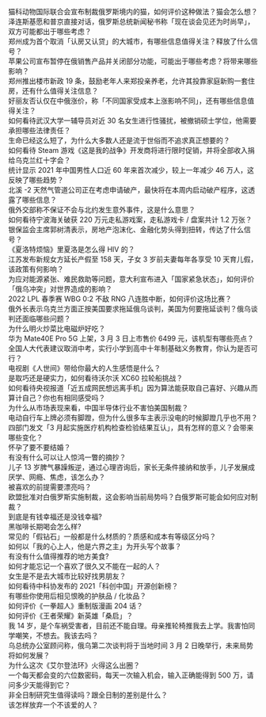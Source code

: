 猫科动物国际联合会宣布制裁俄罗斯境内的猫，如何评价这种做法？猫会怎么想？  
泽连斯基愿和普京直接对话，俄罗斯总统新闻秘书称「现在谈会见还为时尚早」，双方可能都出于哪些考虑？  
郑州成为首个取消「认房又认贷」的大城市，有哪些信息值得关注？释放了什么信号？  
苹果公司宣布暂停在俄销售产品并关闭部分功能，可能出于哪些考虑？将带来哪些影响？  
郑州推出楼市新政 19 条，鼓励老年人来郑投亲养老，允许其投靠家庭新购一套住房，还有什么值得关注信息？  
好丽友否认仅在中俄涨价，称「不同国家受成本上涨影响不同」，还有哪些信息值得关注？  
如何看待武汉大学一辅导员对近 30 名女生进行性骚扰，被撤销硕士学位，他需要承担哪些法律责任？  
生命已经这么短了，为什么大多数人还是流于世俗而不追求真正想要的？  
如何看待 Steam 游戏《这是我的战争》开发商将进行限时促销，并将全部收入捐给乌克兰红十字会？  
统计显示 2021 年中国男性人口近 60 年来首次减少，较上一年减少 46 万人，这反映了哪些趋势？  
北溪 -2 天然气管道公司正在考虑申请破产，最快将在本周内启动破产程序，这透露了哪些信息？  
俄外交部称不保证不会与北约发生意外事件，这是什么意思？  
如何看待宁波海关破获 220 万元走私游戏案，走私游戏卡 / 盘案共计 1.2 万张？  
银保监会主席郭树清表示，房地产泡沫化、金融化势头得到扭转，传达了什么信号？  
《夏洛特烦恼》里夏洛是怎么得 HIV 的？  
江苏发布新规女方延长产假至 158 天，子女 3 岁前夫妻每年各享受 10 天育儿假，该政策有何影响？  
为应对能源紧张、难民救助等问题，意大利宣布进入「国家紧急状态」，如何评价「俄乌冲突」对世界造成的影响？  
2022 LPL 春季赛 WBG 0:2 不敌 RNG 八连胜中断，如何评价这场比赛？  
俄外长表示乌克兰方面正按美国要求拖延俄乌谈判，美国为何要拖延谈判？俄乌谈判还面临哪些问题？  
为什么明火炒菜比电磁炉好吃？  
华为 Mate40E Pro 5G 上架，3 月 3 日上市售价 6499 元，该机型有哪些亮点？  
全国人大代表建议取消中考，实行小学到高中十年制基础义务教育，你认为是否可行？  
电视剧《人世间》带给你最大的人生感悟是什么？  
是取巧还是硬实力，如何看待沃尔沃 XC60 拉轮船挑战？  
如何看待央视报道「近五成网民想远离手机」因为算法能获取自己喜好、兴趣从而算计自己？你也有相同感受吗？  
为什么从市场表现来看，中国半导体行业不害怕美国制裁？  
电动自行车上牌必须有脚蹬，但为什么很多车主表示没电的时候脚蹬几乎也不用？  
四部门发文「3 月起实施医疗机构检查检验结果互认」，具有怎样的意义？会带来哪些变化？  
怀孕了要不要结婚？  
有没有什么可以让人惊鸿一瞥的摘抄？  
儿子 13 岁脾气暴躁叛逆，通过心理咨询后，家长无条件接纳和放手，儿子发展成厌学、网瘾、焦虑，该怎么办？  
被喜欢的前提需要漂亮吗？  
欧盟批准对白俄罗斯实施制裁，这会影响当前局势吗？白俄罗斯可能会如何应对制裁？  
到底是有钱幸福还是没钱幸福?  
黑咖啡长期喝会怎么样?  
常见的「假钻石」一般都是什么材质的？质感和成本有等级区分吗？  
如何以「我的心上人，他是六界之主」为开头写个故事？  
有没有什么值得推荐的地方美食?  
如何才能忘记一个喜欢了很久又不能在一起的人？  
女生是不是去大城市比较好找男朋友？  
如何看待中科协发布的 2021「科创中国」开源创新榜？  
有哪些你使用后相见恨晚的护肤品 / 化妆品？  
如何评价《一拳超人》重制版漫画 204 话？  
如何评价《王者荣耀》新英雄「桑启」？  
我 14 岁，是个车祸受害者，目前还不能自理。母亲推轮椅推我去上学。我害怕同学嘲笑，不想去。我该去吗？  
乌总统办公室顾问称，俄乌第二次谈判将于当地时间 3 月 2 日晚举行，未来局势将如何发展？  
为什么这次《艾尔登法环》火得这么出圈？  
一个每天都会变的六位数密码，每天一次输入机会，输入正确能得到 500 万，请问多少天能得到它？  
非全日制研究生值得读吗？跟全日制的差别是什么？  
该怎样放弃一个不该爱的人？  
